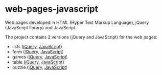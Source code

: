 # web-pages-javascript
Web pages developed in HTML (Hyper Text Markup Language), jQuery (JavaScript library) and JavaScript.

The project contains 2 versions (jQuery and JavaScript) for the web pages:
- lists ([jQuery](https://github.com/Iri25/web-pages-jquery/tree/main/jQuery/Web%201), [JavaScript](https://github.com/Iri25/web-pages-jquery/tree/main/JavaScript/Web%201))
- form ([jQuery](https://github.com/Iri25/web-pages-jquery/tree/main/jQuery/Web%202), [JavaScript](https://github.com/Iri25/web-pages-jquery/tree/main/JavaScript/Web%202))
- games ([jQuery](https://github.com/Iri25/web-pages-jquery/tree/main/jQuery/Web%203), [JavaScript](https://github.com/Iri25/web-pages-jquery/tree/main/JavaScript/Web%203))
- table ([jQuery](https://github.com/Iri25/web-pages-jquery/tree/main/jQuery/Web%204), [JavaScript](https://github.com/Iri25/web-pages-jquery/tree/main/JavaScript/Web%204))
- puzzle ([jQuery](https://github.com/Iri25/web-pages-jquery/tree/main/jQuery/Web%205), [JavaScript](https://github.com/Iri25/web-pages-jquery/tree/main/JavaScript/Web%205))
 
